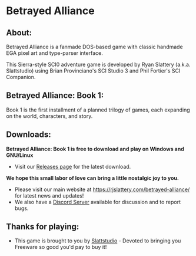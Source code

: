 # Betrayed Alliance

## About:
Betrayed Alliance is a fanmade DOS-based game with classic handmade EGA pixel art and type-parser interface.

This Sierra-style SCI0 adventure game is developed by Ryan Slattery (a.k.a. Slattstudio) using Brian Provinciano's SCI Studio 3 and Phil Fortier's SCI Companion.

## Betrayed Alliance: Book 1:
Book 1 is the first installment of a planned trilogy of games, each expanding on the world, characters, and story.

## Downloads:
**Betrayed Alliance: Book 1 is free to download and play on Windows and GNU/Linux**
* Visit our [Releases page](https://github.com/Slattstudio/BetrayedAllianceBook1/releases "Releases page") for the latest download.

**We hope this small labor of love can bring a little nostalgic joy to you.**
* Please visit our main website at https://rjslattery.com/betrayed-alliance/ for latest news and updates!
* We also have a [Discord Server](https://discord.gg/Rh62gD2uUG "Discord Server") available for discussion and to report bugs.

## Thanks for playing:
* This game is brought to you by [Slattstudio](https://rjslattery.com/ "Slattstudio") - Devoted to bringing you Freeware so good you'd pay to buy it!
